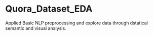 # Quora_Dataset_EDA
Applied Basic NLP preprocessing and explore data through dstatical semantic and visual analysis.
